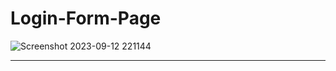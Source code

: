 # Login-Form-Page

![Screenshot 2023-09-12 221144](https://github.com/dipankarpaul2k/Login-Form-Page/assets/136841290/67f464ea-a3c8-4c71-a6db-105a01c983d8)

---
